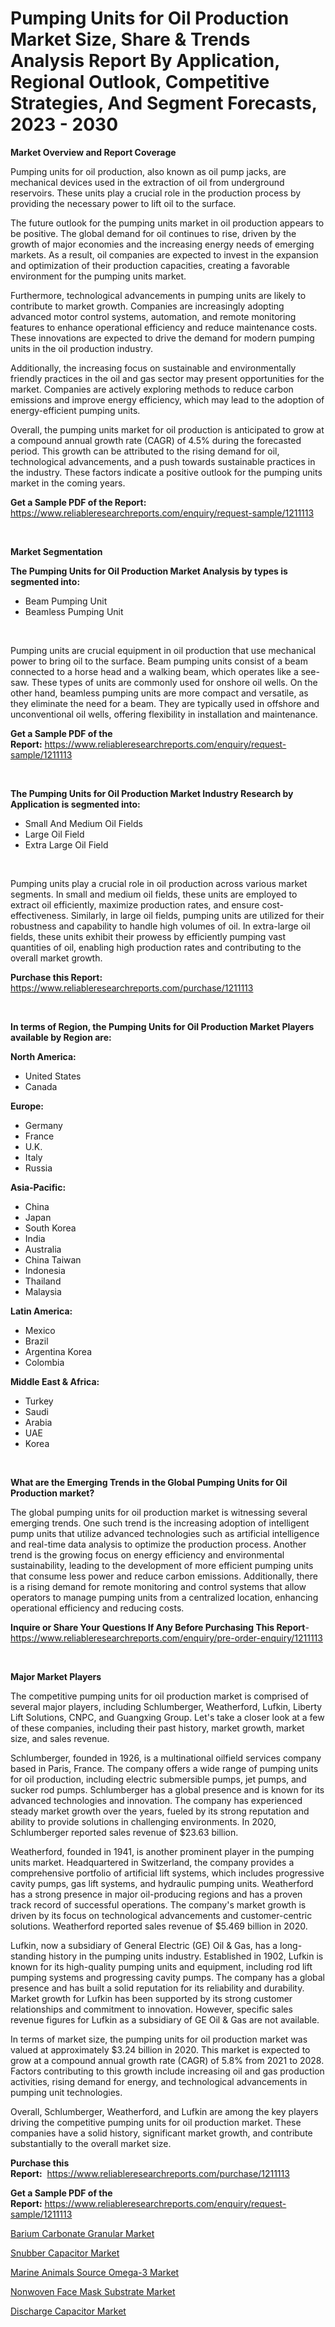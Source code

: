 <p><h1>Pumping Units for Oil Production Market Size, Share & Trends Analysis Report By Application, Regional Outlook, Competitive Strategies, And Segment Forecasts, 2023 - 2030</h1></p><p><strong>Market Overview and Report Coverage</strong></p>
<p><p>Pumping units for oil production, also known as oil pump jacks, are mechanical devices used in the extraction of oil from underground reservoirs. These units play a crucial role in the production process by providing the necessary power to lift oil to the surface.</p><p>The future outlook for the pumping units market in oil production appears to be positive. The global demand for oil continues to rise, driven by the growth of major economies and the increasing energy needs of emerging markets. As a result, oil companies are expected to invest in the expansion and optimization of their production capacities, creating a favorable environment for the pumping units market.</p><p>Furthermore, technological advancements in pumping units are likely to contribute to market growth. Companies are increasingly adopting advanced motor control systems, automation, and remote monitoring features to enhance operational efficiency and reduce maintenance costs. These innovations are expected to drive the demand for modern pumping units in the oil production industry.</p><p>Additionally, the increasing focus on sustainable and environmentally friendly practices in the oil and gas sector may present opportunities for the market. Companies are actively exploring methods to reduce carbon emissions and improve energy efficiency, which may lead to the adoption of energy-efficient pumping units.</p><p>Overall, the pumping units market for oil production is anticipated to grow at a compound annual growth rate (CAGR) of 4.5% during the forecasted period. This growth can be attributed to the rising demand for oil, technological advancements, and a push towards sustainable practices in the industry. These factors indicate a positive outlook for the pumping units market in the coming years.</p></p>
<p><strong>Get a Sample PDF of the Report:</strong> <a href="https://www.reliableresearchreports.com/enquiry/request-sample/1211113">https://www.reliableresearchreports.com/enquiry/request-sample/1211113</a></p>
<p>&nbsp;</p>
<p><strong>Market Segmentation</strong></p>
<p><strong>The Pumping Units for Oil Production Market Analysis by types is segmented into:</strong></p>
<p><ul><li>Beam Pumping Unit</li><li>Beamless Pumping Unit</li></ul></p>
<p>&nbsp;</p>
<p><p>Pumping units are crucial equipment in oil production that use mechanical power to bring oil to the surface. Beam pumping units consist of a beam connected to a horse head and a walking beam, which operates like a see-saw. These types of units are commonly used for onshore oil wells. On the other hand, beamless pumping units are more compact and versatile, as they eliminate the need for a beam. They are typically used in offshore and unconventional oil wells, offering flexibility in installation and maintenance.</p></p>
<p><strong>Get a Sample PDF of the Report:</strong>&nbsp;<a href="https://www.reliableresearchreports.com/enquiry/request-sample/1211113">https://www.reliableresearchreports.com/enquiry/request-sample/1211113</a></p>
<p>&nbsp;</p>
<p><strong>The Pumping Units for Oil Production Market Industry Research by Application is segmented into:</strong></p>
<p><ul><li>Small And Medium Oil Fields</li><li>Large Oil Field</li><li>Extra Large Oil Field</li></ul></p>
<p>&nbsp;</p>
<p><p>Pumping units play a crucial role in oil production across various market segments. In small and medium oil fields, these units are employed to extract oil efficiently, maximize production rates, and ensure cost-effectiveness. Similarly, in large oil fields, pumping units are utilized for their robustness and capability to handle high volumes of oil. In extra-large oil fields, these units exhibit their prowess by efficiently pumping vast quantities of oil, enabling high production rates and contributing to the overall market growth.</p></p>
<p><strong>Purchase this Report:</strong>&nbsp; <a href="https://www.reliableresearchreports.com/purchase/1211113">https://www.reliableresearchreports.com/purchase/1211113</a></p>
<p>&nbsp;</p>
<p><strong>In terms of Region, the Pumping Units for Oil Production Market Players available by Region are:</strong></p>
<p>
    <p> <strong> North America: </strong>
        <ul>
            <li>United States</li>
            <li>Canada</li>
        </ul>
        </p> 
    <p> <strong> Europe: </strong>
        <ul>
            <li>Germany</li>
            <li>France</li>
            <li>U.K.</li>
            <li>Italy</li>
            <li>Russia</li>
        </ul>
        </p> 
    <p> <strong> Asia-Pacific: </strong>
        <ul>
            <li>China</li>
            <li>Japan</li>
            <li>South Korea</li>
            <li>India</li>
            <li>Australia</li>
            <li>China Taiwan</li>
            <li>Indonesia</li>
            <li>Thailand</li>
            <li>Malaysia</li>
        </ul>
        </p> 
    <p> <strong> Latin America: </strong>
        <ul>
            <li>Mexico</li>
            <li>Brazil</li>
            <li>Argentina Korea</li>
            <li>Colombia</li>
        </ul>
        </p> 
    <p> <strong> Middle East & Africa: </strong>
        <ul>
            <li>Turkey</li>
            <li>Saudi</li>
            <li>Arabia</li>
            <li>UAE</li>
            <li>Korea</li>
        </ul>
    </p>
    </p>
<p>&nbsp;</p>
<p><strong>What are the Emerging Trends in the Global Pumping Units for Oil Production market?</strong></p>
<p><p>The global pumping units for oil production market is witnessing several emerging trends. One such trend is the increasing adoption of intelligent pump units that utilize advanced technologies such as artificial intelligence and real-time data analysis to optimize the production process. Another trend is the growing focus on energy efficiency and environmental sustainability, leading to the development of more efficient pumping units that consume less power and reduce carbon emissions. Additionally, there is a rising demand for remote monitoring and control systems that allow operators to manage pumping units from a centralized location, enhancing operational efficiency and reducing costs.</p></p>
<p><strong>Inquire or Share Your Questions If Any Before Purchasing This Report</strong>- <a href="https://www.reliableresearchreports.com/enquiry/pre-order-enquiry/1211113">https://www.reliableresearchreports.com/enquiry/pre-order-enquiry/1211113</a></p>
<p>&nbsp;</p>
<p><strong>Major Market Players</strong></p>
<p><p>The competitive pumping units for oil production market is comprised of several major players, including Schlumberger, Weatherford, Lufkin, Liberty Lift Solutions, CNPC, and Guangxing Group. Let's take a closer look at a few of these companies, including their past history, market growth, market size, and sales revenue.</p><p>Schlumberger, founded in 1926, is a multinational oilfield services company based in Paris, France. The company offers a wide range of pumping units for oil production, including electric submersible pumps, jet pumps, and sucker rod pumps. Schlumberger has a global presence and is known for its advanced technologies and innovation. The company has experienced steady market growth over the years, fueled by its strong reputation and ability to provide solutions in challenging environments. In 2020, Schlumberger reported sales revenue of $23.63 billion.</p><p>Weatherford, founded in 1941, is another prominent player in the pumping units market. Headquartered in Switzerland, the company provides a comprehensive portfolio of artificial lift systems, which includes progressive cavity pumps, gas lift systems, and hydraulic pumping units. Weatherford has a strong presence in major oil-producing regions and has a proven track record of successful operations. The company's market growth is driven by its focus on technological advancements and customer-centric solutions. Weatherford reported sales revenue of $5.469 billion in 2020.</p><p>Lufkin, now a subsidiary of General Electric (GE) Oil & Gas, has a long-standing history in the pumping units industry. Established in 1902, Lufkin is known for its high-quality pumping units and equipment, including rod lift pumping systems and progressing cavity pumps. The company has a global presence and has built a solid reputation for its reliability and durability. Market growth for Lufkin has been supported by its strong customer relationships and commitment to innovation. However, specific sales revenue figures for Lufkin as a subsidiary of GE Oil & Gas are not available.</p><p>In terms of market size, the pumping units for oil production market was valued at approximately $3.24 billion in 2020. This market is expected to grow at a compound annual growth rate (CAGR) of 5.8% from 2021 to 2028. Factors contributing to this growth include increasing oil and gas production activities, rising demand for energy, and technological advancements in pumping unit technologies.</p><p>Overall, Schlumberger, Weatherford, and Lufkin are among the key players driving the competitive pumping units for oil production market. These companies have a solid history, significant market growth, and contribute substantially to the overall market size.</p></p>
<p><strong>Purchase this Report:</strong>&nbsp;&nbsp;<a href="https://www.reliableresearchreports.com/purchase/1211113">https://www.reliableresearchreports.com/purchase/1211113</a></p>
<p></p>
<p><strong>Get a Sample PDF of the Report:</strong>&nbsp;<a href="https://www.reliableresearchreports.com/enquiry/request-sample/1211113">https://www.reliableresearchreports.com/enquiry/request-sample/1211113</a></p>
<p><p><a href="https://www.linkedin.com/pulse/barium-carbonate-granular-market-share-amp-new-trends-analysis/">Barium Carbonate Granular Market</a></p><p><a href="https://medium.com/@jhonwin654/snubber-capacitor-market-size-growth-forecast-2023-2030-8110c63d5963">Snubber Capacitor Market</a></p><p><a href="https://www.linkedin.com/pulse/marine-animals-source-omega-3-market-size-share-amp/">Marine Animals Source Omega-3 Market</a></p><p><a href="https://www.linkedin.com/pulse/nonwoven-face-mask-substrate-market-share-amp-new-trends-analysis/">Nonwoven Face Mask Substrate Market</a></p><p><a href="https://medium.com/@chiragreportprime3/discharge-capacitor-market-size-growth-forecast-2023-2030-bfa678886175">Discharge Capacitor Market</a></p></p>